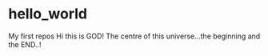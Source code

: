 # hello_world
My first repos
Hi this is GOD! The centre of this universe...the beginning and the END..!
